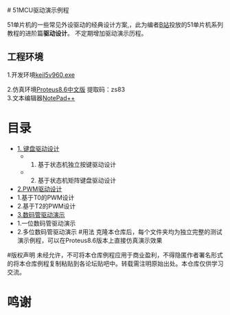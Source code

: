 ﻿﻿﻿﻿﻿﻿﻿﻿﻿﻿# ﻿﻿51MCU驱动演示例程 51单片机的一些常见外设驱动的经典设计方案,，此为编者[B站](https://space.bilibili.com/152180949)投放的51单片机系列教程的进阶篇**驱动设计**。 不定期增加驱动演示历程。## 工程环境1.开发环境[keil5v960.exe](https://blog.csdn.net/qq_34901073/article/details/82887681)<br>2.仿真环境[Proteus8.6中文版](https://pan.baidu.com/s/1iEMQslzGijJ-Rv8Pz4WmVw)提取码：zs83 <br>3.文本编辑器[NotePad++](https://notepad-plus-plus.org/)<br># 目录- [1. 键盘驱动设计]( 1.键盘驱动设计)   - 1. 基于状态机独立按键驱动设计  - 2. 基于状态机矩阵键盘驱动设计- [2.PWM驱动设计]( 2.PWM驱动设计) - 1.基于T0的PWM设计 - 2.基于T2的PWM设计- [3.数码管驱动演示](3.数码管驱动演示) - 1.一位数码管驱动演示 - 2.多位数码管驱动演示#用法克隆本仓库后，每个文件夹均为独立完整的测试演示例程，可以在Proteus8.6版本上直接仿真演示效果#版权声明未经允许，不可将本仓库例程应用于商业盈利，不得隐匿作者署名形式的将本仓库例程复制粘贴到各论坛贴吧中。转载需注明原始出处。本仓库仅供学习交流。# 鸣谢